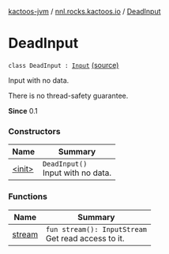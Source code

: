[kactoos-jvm](../../index.md) / [nnl.rocks.kactoos.io](../index.md) / [DeadInput](.)

# DeadInput

`class DeadInput : `[`Input`](../../nnl.rocks.kactoos/-input/index.md) [(source)](https://github.com/neonailol/kactoos/blob/master/kactoos-jvm/src/main/kotlin/nnl/rocks/kactoos/io/DeadInput.kt#L17)

Input with no data.

There is no thread-safety guarantee.

**Since**
0.1

### Constructors

| Name | Summary |
|---|---|
| [&lt;init&gt;](-init-.md) | `DeadInput()`<br>Input with no data. |

### Functions

| Name | Summary |
|---|---|
| [stream](stream.md) | `fun stream(): InputStream`<br>Get read access to it. |
